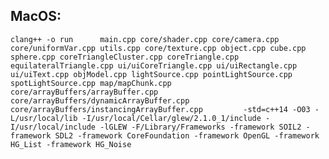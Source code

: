 ## MacOS:
`clang++ -o run      main.cpp core/shader.cpp core/camera.cpp core/uniformVar.cpp utils.cpp core/texture.cpp object.cpp cube.cpp sphere.cpp coreTriangleCluster.cpp coreTriangle.cpp equilateralTriangle.cpp ui/uiCoreTriangle.cpp ui/uiRectangle.cpp ui/uiText.cpp objModel.cpp lightSource.cpp pointLightSource.cpp spotLightSource.cpp map/mapChunk.cpp    core/arrayBuffers/arrayBuffer.cpp core/arrayBuffers/dynamicArrayBuffer.cpp core/arrayBuffers/instancingArrayBuffer.cpp         -std=c++14 -O03 -L/usr/local/lib -I/usr/local/Cellar/glew/2.1.0_1/include -I/usr/local/include -lGLEW -F/Library/Frameworks -framework SOIL2 -framework SDL2 -framework CoreFoundation -framework OpenGL -framework HG_List -framework HG_Noise`

